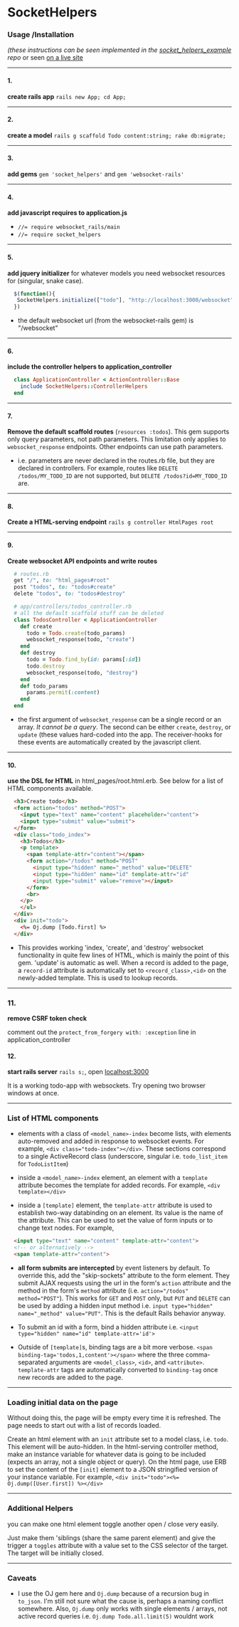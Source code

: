 # SocketHelpers

### Usage /Installation

_(these instructions can be seen implemented in the [socket_helpers_example](http://github.com/maxpleaner/socket_helpers_example) repo_ or seen [on a live site](http://socket-helpers-example.herokuapp.com)

---

#### 1.
**create rails app** `rails new App; cd App;`

---

#### 2.

**create a model** `rails g scaffold Todo content:string; rake db:migrate;`

---

#### 3.

**add gems** `gem 'socket_helpers'` and `gem 'websocket-rails'`

---

#### 4.

**add javascript requires to application.js**

- `//= require websocket_rails/main`
- `//= require socket_helpers`

---

#### 5.

**add jquery initializer** for whatever models you need websocket resources for (singular, snake case).

 ```javascript
   $(function(){
    SocketHelpers.initialize(["todo"], "http://localhost:3000/websocket")
   })
 ```

- the default websocket url (from the websocket-rails gem) is "/websocket"
 
---

#### 6.

**include the controller helpers to application_controller**
 
 ```ruby
   class ApplicationController < ActionController::Base
     include SocketHelpers::ControllerHelpers
   end
 ```

---

#### 7.

**Remove the default scaffold routes** (`resources :todos`). This gem supports only query parameters, not path parameters. This limitation only applies to `websocket_response` endpoints. Other endpoints can use path parameters.

- i.e. parameters are never declared in the routes.rb file, but they are declared in controllers. For example, routes like `DELETE /todos/MY_TODO_ID` are not supported, but `DELETE /todos?id=MY_TODO_ID` are.

---

#### 8.

**Create a HTML-serving endpoint** `rails g controller HtmlPages root`

---

#### 9.

**Create websocket API endpoints and write routes**
 
 ```ruby
   # routes.rb
   get "/", to: "html_pages#root"
   post "todos", to: "todos#create"
   delete "todos", to: "todos#destroy"
 ```

 ```ruby
   # app/controllers/todos_controller.rb
   # all the default scaffold stuff can be deleted
   class TodosController < ApplicationController
     def create
       todo = Todo.create(todo_params)
       websocket_response(todo, "create")
     end
     def destroy
       todo = Todo.find_by(id: params[:id])
       todo.destroy
       websocket_response(todo, "destroy")
     end
     def todo_params
       params.permit(:content)
     end
   end
 ```

- the first argument of `websocket_response` can be a single record or an array. _It cannot be a query_. The second can be either `create`, `destroy`, or `update` (these values hard-coded into the app. The receiver-hooks for these events are automatically created by the javascript client. 

---

#### 10.

**use the DSL for HTML** in html_pages/root.html.erb. See below for a list of HTML components available.

  ```html
    <h3>Create todo</h3>
    <form action="todos" method="POST">
      <input type="text" name="content" placeholder="content">
      <input type="submit" value="submit">
    </form>
    <div class="todo_index">
      <h3>Todos</h3>
      <p template>
        <span template-attr="content"></span>
        <form action="/todos" method="POST"
          <input type="hidden" name="_method" value="DELETE"
          <input type="hidden" name="id" template-attr="id"
          <input type="submit" value="remove"></input>
        </form>
        <br>
      </p>
      </ul>
    </div>
    <div init="todo">
      <%= Oj.dump [Todo.first] %>
    </div>
  ```

- This provides working 'index, 'create', and 'destroy' websocket functionality in quite few lines of HTML, which is mainly the point of this gem. 'update' is automatic as well. When a record is added to the page, a `record-id` attribute is automatically set to `<record_class>,<id>` on the newly-added template. This is used to lookup records. 

---

### 11.

**remove CSRF token check**

comment out the `protect_from_forgery with: :exception` line in application_controller

#### 12.

**start rails server** `rails s;`, open [localhost:3000](http://localhost:3000)

It is a working todo-app with websockets. Try opening two browser windows at once. 

---

### **List of HTML components**

- elements with a class of `<model_name>-index` become lists, with elements auto-removed and added in response to websocket events. For example, `<div class="todo-index"></div>`. These sections correspond to a single ActiveRecord class (underscore, singular i.e. `todo_list_item` for `TodoListItem`)

- inside a `<model_name>-index` element, an element with a `template` attribute becomes the template for added records. For example, `<div template></div>`

- inside a `[template]` element, the `template-attr` attribute is used to establish two-way databinding on an element. Its value is the name of the attribute. This can be used to set the value of form inputs or to change text nodes. For example,

```html
  <input type="text" name="content" template-attr="content">
  <!-- or alternatively -->
  <span template-attr="content">
```

- **all form submits are intercepted** by event listeners by default. To override this, add the "skip-sockets" attribute to the form element. They submit AJAX requests using the url in the form's `action` attribute and the method in the form's `method` attribute (i.e. `action="/todos" method="POST"`). This works for `GET` and `POST` only, but `PUT` and `DELETE` can be used by adding a hidden input method i.e. `input type="hidden" name="_method" value="PUT"`. This is the default Rails behavior anyway.

- To submit an id with a form, bind a hidden attribute i.e. `<input type="hidden" name="id" template-attr='id'>`

- Outside of `[template]`s, binding tags are a bit more verbose. `<span binding-tag='todos,1,content'></span>` where the three comma-separated arguments are `<model_class>`, `<id>`, and `<attribute>`. `template-attr` tags are automatically converted to `binding-tag` once new records are added to the page. 

---

### **Loading initial data on the page**

Without doing this, the page will be empty every time it is refreshed. The page needs to start out with a list of records loaded.

Create an html element with an `init` attribute set to a model class, i.e. `todo`. This element will be auto-hidden. In the html-serving controller method, make an instance variable for whatever data is going to be included (expects an array, not a single object or query). On the html page, use ERB to set the content of the `[init]` element to a JSON stringified version of your instance variable. For example, `<div init="todo"><%= Oj.dump([User.first]) %></div>`

---

### **Additional Helpers**

you can make one html element toggle another open / close very easily.

Just make them 'siblings (share the same parent element) and give the trigger a `toggles` attribute with a value set to the CSS selector of the target. The target will be initially closed. 

---

### **Caveats**

- I use the OJ gem here and `Oj.dump` because of a recursion bug in `to_json`. I'm still not sure what the cause is, perhaps a naming conflict somewhere. Also, `Oj.dump` only works with single elements / arrays, not active record queries i.e. `Oj.dump Todo.all.limit(5)` wouldnt work
